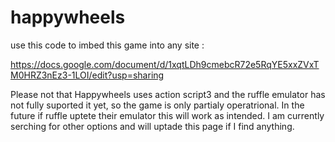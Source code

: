 # happywheels
use this code to imbed this game into any site :

https://docs.google.com/document/d/1xqtLDh9cmebcR72e5RqYE5xxZVxTM0HRZ3nEz3-1LOI/edit?usp=sharing

Please not that Happywheels uses action script3 and the ruffle emulator has not fully suported it yet, so the game is only partialy operatrional. In the future if ruffle uptete their emulator this will work as intended. I am currently serching for other options and will uptade this page if I find anything.
